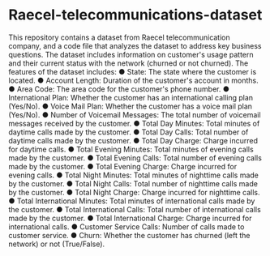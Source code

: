 # Raecel-telecommunications-dataset
This repository contains a dataset from Raecel telecommunication company, and a code file that analyzes the dataset to address key business questions. 
The dataset includes information on customer's usage pattern and their current status with the network (churned or not churned).
The features of the dataset includes:
               ● State: The state where the customer is located.
               ● Account Length: Duration of the customer's account in months.
               ● Area Code: The area code for the customer's phone number.
               ● International Plan: Whether the customer has an international calling plan (Yes/No).
               ● Voice Mail Plan: Whether the customer has a voice mail plan (Yes/No).
               ● Number of Voicemail Messages: The total number of voicemail messages received by the customer.
               ● Total Day Minutes: Total minutes of daytime calls made by the customer.
               ● Total Day Calls: Total number of daytime calls made by the customer.
               ● Total Day Charge: Charge incurred for daytime calls.
               ● Total Evening Minutes: Total minutes of evening calls made by the customer.
               ● Total Evening Calls: Total number of evening calls made by the customer.
               ● Total Evening Charge: Charge incurred for evening calls.
               ● Total Night Minutes: Total minutes of nighttime calls made by the customer.
               ● Total Night Calls: Total number of nighttime calls made by the customer.
               ● Total Night Charge: Charge incurred for nighttime calls.
               ● Total International Minutes: Total minutes of international calls made by the customer.
               ● Total International Calls: Total number of international calls made by the customer.
               ● Total International Charge: Charge incurred for international calls.
               ● Customer Service Calls: Number of calls made to customer service.
               ● Churn: Whether the customer has churned (left the network) or not (True/False).
